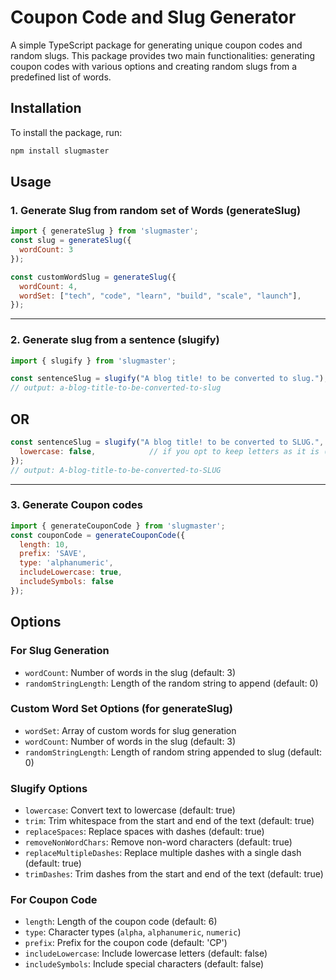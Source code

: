 # Coupon Code and Slug Generator

A simple TypeScript package for generating unique coupon codes and random slugs. This package provides two main functionalities: generating coupon codes with various options and creating random slugs from a predefined list of words.

## Installation

To install the package, run:

```bash
npm install slugmaster
```

## Usage
### 1. Generate Slug from random set of Words (generateSlug)
```js
import { generateSlug } from 'slugmaster';
const slug = generateSlug({
  wordCount: 3
});
```

```js
const customWordSlug = generateSlug({
  wordCount: 4,                        
  wordSet: ["tech", "code", "learn", "build", "scale", "launch"], 
});
```

-------------------------------------
### 2. Generate slug from a sentence (slugify)
```js
import { slugify } from 'slugmaster';

const sentenceSlug = slugify("A blog title! to be converted to slug.");
// output: a-blog-title-to-be-converted-to-slug
```
## OR
```js
const sentenceSlug = slugify("A blog title! to be converted to SLUG.", {
  lowercase: false,            // if you opt to keep letters as it is (default: true)           
});
// output: A-blog-title-to-be-converted-to-SLUG
```
-------------------------------------
### 3. Generate Coupon codes
```js
import { generateCouponCode } from 'slugmaster';
const couponCode = generateCouponCode({
  length: 10,
  prefix: 'SAVE',
  type: 'alphanumeric',
  includeLowercase: true,
  includeSymbols: false
});
```

## Options


### For Slug Generation

- `wordCount`: Number of words in the slug (default: 3)
- `randomStringLength`: Length of the random string to append (default: 0)

### Custom Word Set Options (for generateSlug)
- `wordSet`: Array of custom words for slug generation
- `wordCount`: Number of words in the slug (default: 3)
- `randomStringLength`: Length of random string appended to slug (default: 0)

### Slugify Options
- `lowercase`: Convert text to lowercase (default: true)
- `trim`: Trim whitespace from the start and end of the text (default: true)
- `replaceSpaces`: Replace spaces with dashes (default: true)
- `removeNonWordChars`: Remove non-word characters (default: true)
- `replaceMultipleDashes`: Replace multiple dashes with a single dash (default: true)
- `trimDashes`: Trim dashes from the start and end of the text (default: true)

### For Coupon Code

- `length`: Length of the coupon code (default: 6)
- `type`: Character types (`alpha`, `alphanumeric`, `numeric`)
- `prefix`: Prefix for the coupon code (default: 'CP')
- `includeLowercase`: Include lowercase letters (default: false)
- `includeSymbols`: Include special characters (default: false)
